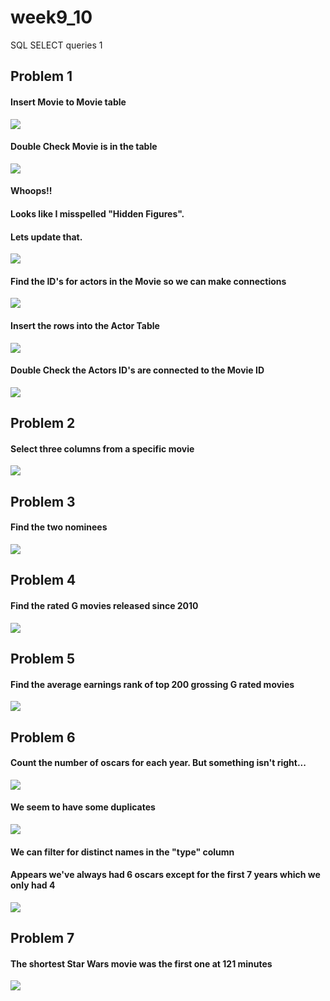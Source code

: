 # week9_10
SQL SELECT queries 1

## Problem 1

#### Insert Movie to Movie table
<img src="./pics/Problem1/InsertMovie.PNG">

#### Double Check Movie is in the table
<img src="./pics/Problem1/SelectMovie.PNG">

#### Whoops!!
#### Looks like I misspelled "Hidden Figures".
#### Lets update that.
<img src="./pics/Problem1/FixMisSpelledName.PNG">

#### Find the ID's for actors in the Movie so we can make connections
<img src="./pics/Problem1/FindPersons.PNG">

#### Insert the rows into the Actor Table
<img src="./pics/Problem1/AddConnections.PNG">

#### Double Check the Actors ID's are connected to the Movie ID
<img src="./pics/Problem1/DoubleCheckConnections.PNG">

## Problem 2

#### Select three columns from a specific movie
<img src="./pics/Problem2/tuple.PNG">

## Problem 3

#### Find the two nominees
<img src="./pics/Problem3/LadyGaga.PNG">

## Problem 4

#### Find the rated G movies released since 2010
<img src="./pics/Problem4/RatedG.PNG">

## Problem 5

#### Find the average earnings rank of top 200 grossing G rated movies
<img src="./pics/Problem5/Average.PNG">

## Problem 6

#### Count the number of oscars for each year. But something isn't right...
<img src="./pics/Problem6/WrongNumber.PNG">

#### We seem to have some duplicates
<img src="./pics/Problem6/Duplicates.PNG">

#### We can filter for distinct names in the "type" column
#### Appears we've always had 6 oscars except for the first 7 years which we only had 4
<img src="./pics/Problem6/Filter.PNG">

## Problem 7

#### The shortest Star Wars movie was the first one at 121 minutes
<img src="./pics/Problem7/StarWars.PNG">
